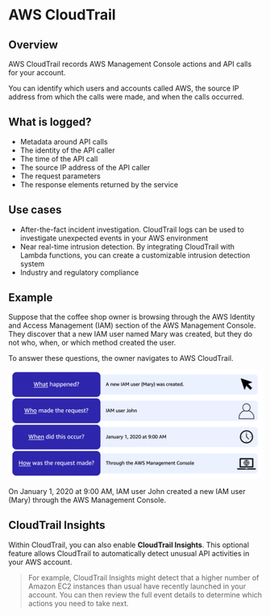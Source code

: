 # AWS CloudTrail

## Overview

AWS CloudTrail records AWS Management Console actions and API calls for your account.

You can identify which users and accounts called AWS, the source IP address from which the calls were made, and when the calls occurred.


## What is logged?

- Metadata around API calls
- The identity of the API caller
- The time of the API call
- The source IP address of the API caller
- The request parameters
- The response elements returned by the service

## Use cases

- After-the-fact incident investigation. CloudTrail logs can be used to investigate unexpected events in your AWS environment
- Near real-time intrusion detection. By integrating CloudTrail with Lambda functions, you can create a customizable intrusion detection system
- Industry and regulatory compliance


## Example

Suppose that the coffee shop owner is browsing through the AWS Identity and Access Management (IAM) section of the AWS Management Console. They discover that a new IAM user named Mary was created, but they do not who, when, or which method created the user.

To answer these questions, the owner navigates to AWS CloudTrail.

![](images/cloudtrail.png)

On January 1, 2020 at 9:00 AM, IAM user John created a new IAM user (Mary) through the AWS Management Console.


## CloudTrail Insights

Within CloudTrail, you can also enable 
**CloudTrail Insights**. This optional feature allows CloudTrail to automatically detect unusual API activities in your AWS account. 

> For example, CloudTrail Insights might detect that a higher number of Amazon EC2 instances than usual have recently launched in your account. You can then review the full event details to determine which actions you need to take next.